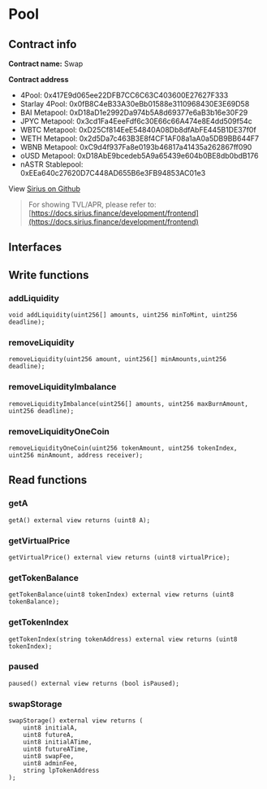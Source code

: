 # Pool

## Contract info

**Contract name:** Swap

**Contract address**

* 4Pool: 0x417E9d065ee22DFB7CC6C63C403600E27627F333
* Starlay 4Pool: 0x0fB8C4eB33A30eBb01588e3110968430E3E69D58
* BAI Metapool: 0xD18aD1e2992Da974b5A8d69377e6aB3b16e30F29
* JPYC Metapool: 0x3cd1Fa4EeeFdf6c30E66c66A474e8E4dd509f54c
* WBTC Metapool: 0xD25Cf814EeE54840A08Db8dfAbFE445B1DE37f0f
* WETH Metapool: 0x2d5Da7c463B3E8f4CF1AF08a1aA0a5DB9BB644F7
* WBNB Metapool: 0xC9d4f937Fa8e0193b46817a41435a262867ff090
* oUSD Metapool: 0xD18AbE9bcedeb5A9a65439e604b0BE8db0bdB176
* nASTR Stablepool: 0xEEa640c27620D7C448AD655B6e3FB94853AC01e3

View [Sirius on Github](https://github.com/SiriusFinance/siriusfinance-contract)



> For showing TVL/APR, please refer to: [https://docs.sirius.finance/development/frontend](https://docs.sirius.finance/development/frontend)



## Interfaces

## Write functions

### **addLiquidity**

```
void addLiquidity(uint256[] amounts, uint256 minToMint, uint256 deadline);
```

### **removeLiquidity**

```
removeLiquidity(uint256 amount, uint256[] minAmounts,uint256 deadline);
```

### **removeLiquidityImbalance**

```
removeLiquidityImbalance(uint256[] amounts, uint256 maxBurnAmount, uint256 deadline);
```

### **removeLiquidityOneCoin**

```
removeLiquidityOneCoin(uint256 tokenAmount, uint256 tokenIndex, uint256 minAmount, address receiver);
```

## Read functions

### **getA**

```
getA() external view returns (uint8 A);
```

### **getVirtualPrice**

```
getVirtualPrice() external view returns (uint8 virtualPrice);
```

### **getTokenBalance**

```
getTokenBalance(uint8 tokenIndex) external view returns (uint8 tokenBalance);
```

### **getTokenIndex**

```
getTokenIndex(string tokenAddress) external view returns (uint8 tokenIndex);
```

### **paused**

```
paused() external view returns (bool isPaused);
```

### **swapStorage**

```
swapStorage() external view returns (
    uint8 initialA,
    uint8 futureA,
    uint8 initialATime,
    uint8 futureATime,
    uint8 swapFee,
    uint8 adminFee,
    string lpTokenAddress
);
```
